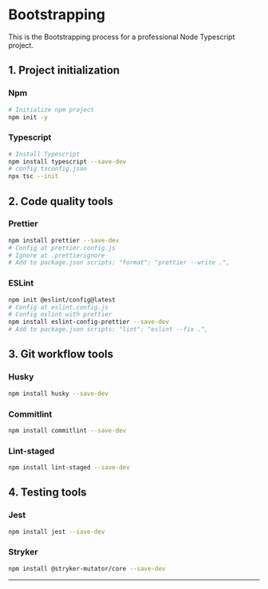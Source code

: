 # Bootstrapping

This is the Bootstrapping process for a professional Node Typescript project.

## 1. Project initialization

### Npm

```bash
# Initialize npm project
npm init -y
```

### Typescript

```bash
# Install Typescript
npm install typescript --save-dev
# config tsconfig.json
npx tsc --init
```

## 2. Code quality tools

### Prettier

```bash
npm install prettier --save-dev
# Config at prettier.config.js 
# Ignore at .prettierignore
# Add to package.json scripts: "format": "prettier --write .",
```

### ESLint

```bash
npm init @eslint/config@latest
# Config at eslint.config.js
# Config eslint with prettier
npm install eslint-config-prettier --save-dev
# Add to package.json scripts: "lint": "eslint --fix .",
```

## 3. Git workflow tools

### Husky

```bash
npm install husky --save-dev
```

### Commitlint

```bash
npm install commitlint --save-dev
```

### Lint-staged

```bash
npm install lint-staged --save-dev
```

## 4. Testing tools

### Jest

```bash
npm install jest --save-dev
```

### Stryker

```bash
npm install @stryker-mutator/core --save-dev
```

---

